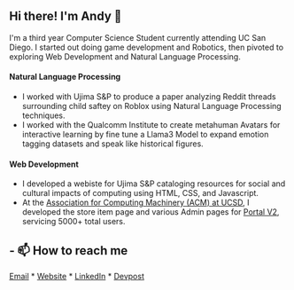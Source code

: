 ## Hi there! I'm Andy 👋

I'm a third year Computer Science Student currently attending UC San Diego. I started out doing game development and Robotics, then pivoted to exploring Web Development and Natural Language Processing.  



#### Natural Language Processing
- I worked with Ujima S&P to produce a paper analyzing Reddit threads surrounding child saftey on Roblox using Natural Language Processing techniques.
- I worked with the Qualcomm Institute to create metahuman Avatars for interactive learning by fine tune a Llama3 Model to expand emotion tagging datasets and speak like historical figures.

#### Web Development
- I developed a webiste for Ujima S&P cataloging resources for social and cultural impacts of computing using HTML, CSS, and Javascript.
- At the [Association for Computing Machinery (ACM) at UCSD](https://acmucsd.com), I developed the store item page and various Admin pages for [Portal V2](https://github.com/acmucsd/membership-portal-ui-v2), servicing 5000+ total users.

## - 📫 How to reach me

[Email](andy.smithwick@gmail.com) * [Website](https://wishingwell13.github.io/) * [LinkedIn](https://www.linkedin.com/in/andy-smithwick/) * [Devpost](https://devpost.com/andy-smithwick?ref_content=user-portfolio&ref_feature=portfolio&ref_medium=global-nav)


<!--
**WishingWell13/WishingWell13** is a ✨ _special_ ✨ repository because its `README.md` (this file) appears on your GitHub profile.

Here are some ideas to get you started:

- 🔭 I’m currently working on ...
- 🌱 I’m currently learning ...
- 👯 I’m looking to collaborate on ...
- 🤔 I’m looking for help with ...
- 💬 Ask me about ...
- 📫 How to reach me: ...
- 😄 Pronouns: ...
- ⚡ Fun fact: ...
-->
